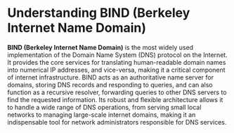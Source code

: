 # Understanding BIND (Berkeley Internet Name Domain)

**BIND (Berkeley Internet Name Domain)** is the most widely used implementation of the Domain Name System (DNS) protocol on the Internet. It provides the core services for translating human-readable domain names into numerical IP addresses, and vice-versa, making it a critical component of internet infrastructure. BIND acts as an authoritative name server for domains, storing DNS records and responding to queries, and can also function as a recursive resolver, forwarding queries to other DNS servers to find the requested information. Its robust and flexible architecture allows it to handle a wide range of DNS operations, from serving small local networks to managing large-scale internet domains, making it an indispensable tool for network administrators responsible for DNS services.
